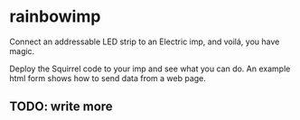 # rainbowimp

Connect an addressable LED strip to an Electric imp, and voilá, you have magic.

Deploy the Squirrel code to your imp and see what you can do. An example html form shows how to send data from a web page.

## TODO: write more

